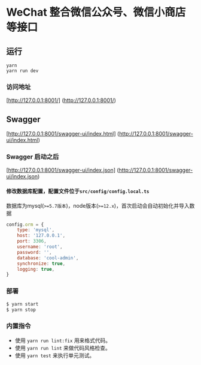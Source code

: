 # WeChat 整合微信公众号、微信小商店等接口

## 运行
```node
yarn
yarn run dev
```
### 访问地址
[http://127.0.0.1:8001/]
(http://127.0.0.1:8001/)

## Swagger
[http://127.0.0.1:8001/swagger-ui/index.html]
(http://127.0.0.1:8001/swagger-ui/index.html)

### Swagger 启动之后
[http://127.0.0.1:8001/swagger-ui/index.json]
(http://127.0.0.1:8001/swagger-ui/index.json)

#### 修改数据库配置，配置文件位于`src/config/config.local.ts`
数据库为mysql(`>=5.7版本`)，node版本(`>=12.x`)，首次启动会自动初始化并导入数据

```js
config.orm = {
    type: 'mysql',
    host: '127.0.0.1',
    port: 3306,
    username: 'root',
    password: '',
    database: 'cool-admin',
    synchronize: true,
    logging: true,
}
```

### 部署

```bash
$ yarn start
$ yarn stop
```

### 内置指令
- 使用 `yarn run lint:fix` 用来格式代码。
- 使用 `yarn run lint` 来做代码风格检查。
- 使用 `yarn test` 来执行单元测试。
